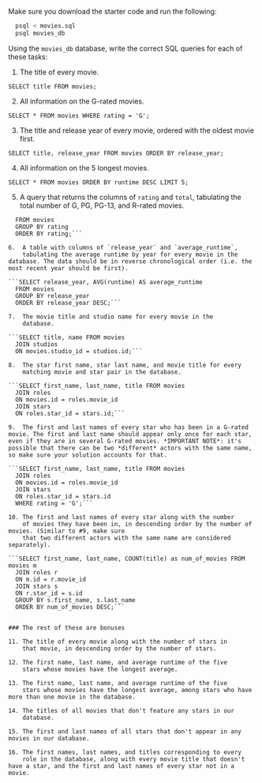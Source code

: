 Make sure you download the starter code and run the following:

```sh
  psql < movies.sql
  psql movies_db
```

Using the `movies_db` database, write the correct SQL queries for each of these tasks:

1.  The title of every movie.

```SELECT title FROM movies;```

2.  All information on the G-rated movies.

```SELECT * FROM movies WHERE rating = 'G';```

3.  The title and release year of every movie, ordered with the
    oldest movie first.
    
```SELECT title, release_year FROM movies ORDER BY release_year;```
    
4.  All information on the 5 longest movies.

```SELECT * FROM movies ORDER BY runtime DESC LIMIT 5;```

5.  A query that returns the columns of `rating` and `total`, tabulating the
    total number of G, PG, PG-13, and R-rated movies.
    
```SELECT rating, COUNT(rating) AS total
  FROM movies
  GROUP BY rating
  ORDER BY rating;```

6.  A table with columns of `release_year` and `average_runtime`,
    tabulating the average runtime by year for every movie in the database. The data should be in reverse chronological order (i.e. the most recent year should be first).
    
```SELECT release_year, AVG(runtime) AS average_runtime
  FROM movies
  GROUP BY release_year
  ORDER BY release_year DESC;```

7.  The movie title and studio name for every movie in the
    database.
    
```SELECT title, name FROM movies
  JOIN studios
  ON movies.studio_id = studios.id;```

8.  The star first name, star last name, and movie title for every
    matching movie and star pair in the database.
    
```SELECT first_name, last_name, title FROM movies
  JOIN roles
  ON movies.id = roles.movie_id
  JOIN stars
  ON roles.star_id = stars.id;```

9.  The first and last names of every star who has been in a G-rated movie. The first and last name should appear only once for each star, even if they are in several G-rated movies. *IMPORTANT NOTE*: it's possible that there can be two *different* actors with the same name, so make sure your solution accounts for that.

```SELECT first_name, last_name, title FROM movies
  JOIN roles
  ON movies.id = roles.movie_id
  JOIN stars
  ON roles.star_id = stars.id
  WHERE rating = 'G';```

10. The first and last names of every star along with the number
    of movies they have been in, in descending order by the number of movies. (Similar to #9, make sure
    that two different actors with the same name are considered separately).
    
```SELECT first_name, last_name, COUNT(title) as num_of_movies FROM movies m
  JOIN roles r
  ON m.id = r.movie_id
  JOIN stars s
  ON r.star_id = s.id
  GROUP BY s.first_name, s.last_name
  ORDER BY num_of_movies DESC;```
  

### The rest of these are bonuses

11. The title of every movie along with the number of stars in
    that movie, in descending order by the number of stars.

12. The first name, last name, and average runtime of the five
    stars whose movies have the longest average.

13. The first name, last name, and average runtime of the five
    stars whose movies have the longest average, among stars who have more than one movie in the database.

14. The titles of all movies that don't feature any stars in our
    database.

15. The first and last names of all stars that don't appear in any movies in our database.

16. The first names, last names, and titles corresponding to every
    role in the database, along with every movie title that doesn't have a star, and the first and last names of every star not in a movie.
